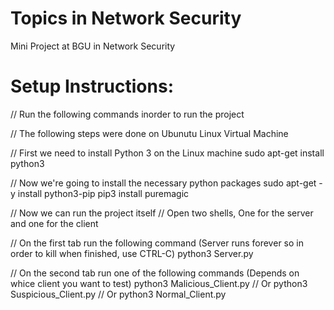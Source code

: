 # Topics in Network Security
 Mini Project at BGU in Network Security


# Setup Instructions:

// Run the following commands inorder to run the project

// The following steps were done on Ubunutu Linux Virtual Machine

// First we need to install Python 3 on the Linux machine
sudo apt-get install python3

// Now we're going to install the necessary python packages
sudo apt-get -y install python3-pip
pip3 install puremagic

// Now we can run the project itself
// Open two shells, One for the server and one for the client

// On the first tab run the following command (Server runs forever so in order to kill when finished, use CTRL-C)
python3 Server.py

// On the second tab run one of the following commands (Depends on whice client you want to test)
python3 Malicious_Client.py
// Or
python3 Suspicious_Client.py
// Or
python3 Normal_Client.py
